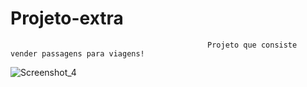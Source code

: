 # Projeto-extra
                                                Projeto que consiste vender passagens para viagens!  
![Screenshot_4](https://user-images.githubusercontent.com/123285621/216407237-bc3e9ab1-5cca-4055-a0a2-687691b53980.png)
